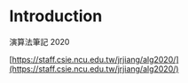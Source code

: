 # Introduction

演算法筆記 2020

[https://staff.csie.ncu.edu.tw/jrjiang/alg2020/](https://staff.csie.ncu.edu.tw/jrjiang/alg2020/)

